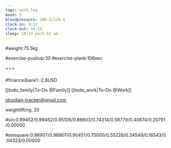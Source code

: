 ```yaml
---
tags: work_log
mood: 3
bloodpressure: 180.2/118.4
clock-in: 9:12
clock-out: 16:24
sleep: 10:13 pm/5:51 am
---
```


#weight:75.5kg

#exercise-pushup:30
#exercise-plank:106sec


⭐⭐⭐

#finance/bank1:-2.8USD

[[todo_family|To-Do @Family]]
[[todo_work|To-Do @Work]]

obsidian-tracker@gmail.com

weightlifting: 20

#sin:0.99452/0.99452/0.95106/0.86603/0.74314/0.58779/0.40674/0.20791/0.00000

#sinsquare:0.98907/0.98907/0.90451/0.75000/0.55226/0.34549/0.16543/0.04323/0.00000

